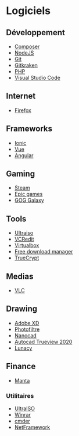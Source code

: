 # Logiciels

## Développement

* [Composer](composer)
* [NodeJS](https://nodejs.org/en/download/)
* [Git](https://nodejs.org/en/download/)
* [Gitkraken]()
* [PHP](https://www.php.net/downloads.php)
* [Visual Studio Code](visual_studio)

## Internet

* [Firefox]()

## Frameworks

* [Ionic](https://ionicframework.com/docs/intro/cli)
* [Vue](https://cli.vuejs.org/guide/installation.html)
* [Angular]()

## Gaming

* [Steam](http://link)
* [Epic games](https://www.epicgames.com/site/fr/home?lang=fr)
* [GOG Galaxy](https://link)

## Tools

* [Ultraiso](https://www.ultraiso.com/)
* [VCRedit](htt)
* [Virtualbox](https://www.virtualbox.org/wiki/Downloads)
* [Free download manager](https://www.freedownloadmanager.org/fr/)
* [TrueCrypt](https://www.truecrypt71a.com/downloads/)


## Medias

* [VLC](https://get.videolan.org/vlc/3.0.11/win64/vlc-3.0.11-win64.exe)

## Drawing

* [Adobe XD](http)
* [Photofiltre](http)
* [Nanocad](http)
* [Autocad Trueview 2020](http)
* [Lunacy](lunacy)

## Finance

* [Manta](https://electronjs.org/apps/manta)

### Utilitaires

* [UltraISO]()
* [Winrar]()
* [cmder]()
* [NetFramework]()